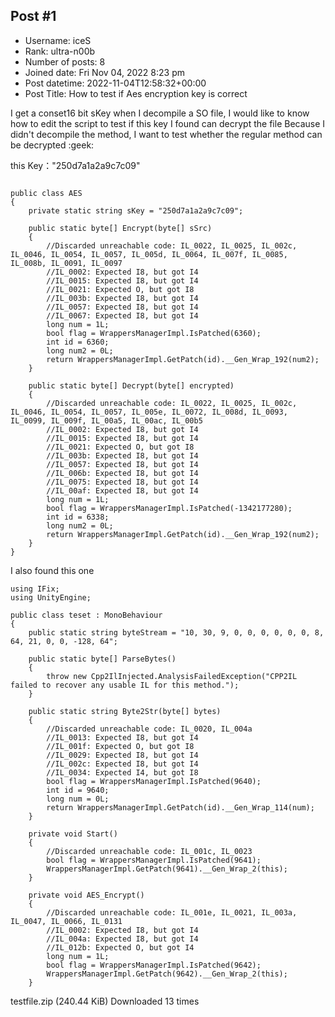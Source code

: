 ## Post #1
- Username: iceS
- Rank: ultra-n00b
- Number of posts: 8
- Joined date: Fri Nov 04, 2022 8:23 pm
- Post datetime: 2022-11-04T12:58:32+00:00
- Post Title: How to test if Aes encryption key is correct

I get a conset16 bit sKey when I decompile a SO file, I would like to know how to edit the script to test if this key I found can decrypt the file
Because I didn't decompile the method, I want to test whether the regular method can be decrypted  :geek: 

this Key："250d7a1a2a9c7c09"

```

public class AES
{
	private static string sKey = "250d7a1a2a9c7c09";

	public static byte[] Encrypt(byte[] sSrc)
	{
		//Discarded unreachable code: IL_0022, IL_0025, IL_002c, IL_0046, IL_0054, IL_0057, IL_005d, IL_0064, IL_007f, IL_0085, IL_008b, IL_0091, IL_0097
		//IL_0002: Expected I8, but got I4
		//IL_0015: Expected I8, but got I4
		//IL_0021: Expected O, but got I8
		//IL_003b: Expected I8, but got I4
		//IL_0057: Expected I8, but got I4
		//IL_0067: Expected I8, but got I4
		long num = 1L;
		bool flag = WrappersManagerImpl.IsPatched(6360);
		int id = 6360;
		long num2 = 0L;
		return WrappersManagerImpl.GetPatch(id).__Gen_Wrap_192(num2);
	}

	public static byte[] Decrypt(byte[] encrypted)
	{
		//Discarded unreachable code: IL_0022, IL_0025, IL_002c, IL_0046, IL_0054, IL_0057, IL_005e, IL_0072, IL_008d, IL_0093, IL_0099, IL_009f, IL_00a5, IL_00ac, IL_00b5
		//IL_0002: Expected I8, but got I4
		//IL_0015: Expected I8, but got I4
		//IL_0021: Expected O, but got I8
		//IL_003b: Expected I8, but got I4
		//IL_0057: Expected I8, but got I4
		//IL_006b: Expected I8, but got I4
		//IL_0075: Expected I8, but got I4
		//IL_00af: Expected I8, but got I4
		long num = 1L;
		bool flag = WrappersManagerImpl.IsPatched(-1342177280);
		int id = 6338;
		long num2 = 0L;
		return WrappersManagerImpl.GetPatch(id).__Gen_Wrap_192(num2);
	}
}
```


I also found this one

```
using IFix;
using UnityEngine;

public class teset : MonoBehaviour
{
	public static string byteStream = "10, 30, 9, 0, 0, 0, 0, 0, 0, 8, 64, 21, 0, 0, -128, 64";

	public static byte[] ParseBytes()
	{
		throw new Cpp2IlInjected.AnalysisFailedException("CPP2IL failed to recover any usable IL for this method.");
	}

	public static string Byte2Str(byte[] bytes)
	{
		//Discarded unreachable code: IL_0020, IL_004a
		//IL_0013: Expected I8, but got I4
		//IL_001f: Expected O, but got I8
		//IL_0029: Expected I8, but got I4
		//IL_002c: Expected I8, but got I4
		//IL_0034: Expected I4, but got I8
		bool flag = WrappersManagerImpl.IsPatched(9640);
		int id = 9640;
		long num = 0L;
		return WrappersManagerImpl.GetPatch(id).__Gen_Wrap_114(num);
	}

	private void Start()
	{
		//Discarded unreachable code: IL_001c, IL_0023
		bool flag = WrappersManagerImpl.IsPatched(9641);
		WrappersManagerImpl.GetPatch(9641).__Gen_Wrap_2(this);
	}

	private void AES_Encrypt()
	{
		//Discarded unreachable code: IL_001e, IL_0021, IL_003a, IL_0047, IL_0066, IL_0131
		//IL_0002: Expected I8, but got I4
		//IL_004a: Expected I8, but got I4
		//IL_012b: Expected O, but got I4
		long num = 1L;
		bool flag = WrappersManagerImpl.IsPatched(9642);
		WrappersManagerImpl.GetPatch(9642).__Gen_Wrap_2(this);
	}
```



 testfile.zip
(240.44 KiB) Downloaded 13 times
